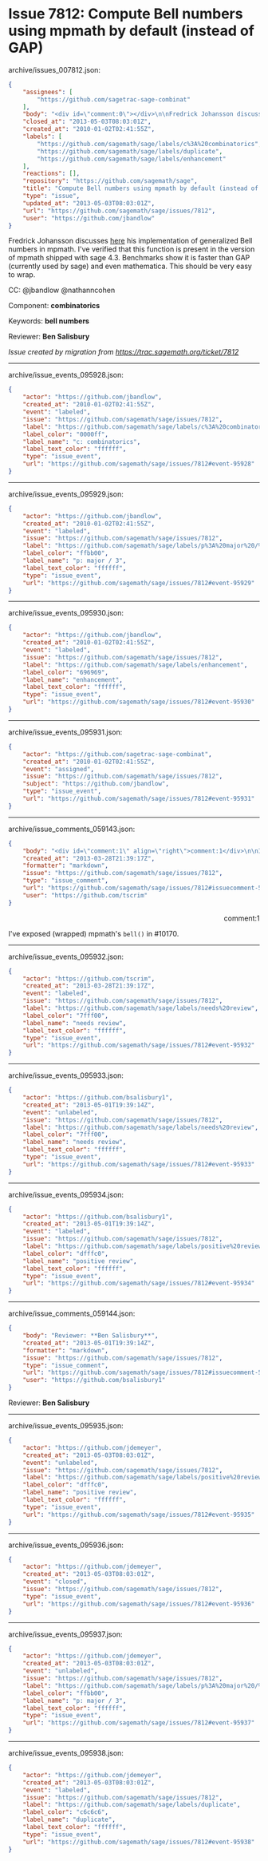 # Issue 7812: Compute Bell numbers using mpmath by default (instead of GAP)

archive/issues_007812.json:
```json
{
    "assignees": [
        "https://github.com/sagetrac-sage-combinat"
    ],
    "body": "<div id=\"comment:0\"></div>\n\nFredrick Johansson discusses [here](http://fredrik-j.blogspot.com/2009/03/computing-generalized-bell-numbers.html) his implementation of generalized Bell numbers in mpmath. I've verified that this function is present in the version of mpmath shipped with sage 4.3. Benchmarks show it is faster than GAP (currently used by sage) and even mathematica.  This should be very easy to wrap.\n\nCC:  @jbandlow @nathanncohen\n\nComponent: **combinatorics**\n\nKeywords: **bell numbers**\n\nReviewer: **Ben Salisbury**\n\n_Issue created by migration from https://trac.sagemath.org/ticket/7812_\n\n",
    "closed_at": "2013-05-03T08:03:01Z",
    "created_at": "2010-01-02T02:41:55Z",
    "labels": [
        "https://github.com/sagemath/sage/labels/c%3A%20combinatorics",
        "https://github.com/sagemath/sage/labels/duplicate",
        "https://github.com/sagemath/sage/labels/enhancement"
    ],
    "reactions": [],
    "repository": "https://github.com/sagemath/sage",
    "title": "Compute Bell numbers using mpmath by default (instead of GAP)",
    "type": "issue",
    "updated_at": "2013-05-03T08:03:01Z",
    "url": "https://github.com/sagemath/sage/issues/7812",
    "user": "https://github.com/jbandlow"
}
```
<div id="comment:0"></div>

Fredrick Johansson discusses [here](http://fredrik-j.blogspot.com/2009/03/computing-generalized-bell-numbers.html) his implementation of generalized Bell numbers in mpmath. I've verified that this function is present in the version of mpmath shipped with sage 4.3. Benchmarks show it is faster than GAP (currently used by sage) and even mathematica.  This should be very easy to wrap.

CC:  @jbandlow @nathanncohen

Component: **combinatorics**

Keywords: **bell numbers**

Reviewer: **Ben Salisbury**

_Issue created by migration from https://trac.sagemath.org/ticket/7812_





---

archive/issue_events_095928.json:
```json
{
    "actor": "https://github.com/jbandlow",
    "created_at": "2010-01-02T02:41:55Z",
    "event": "labeled",
    "issue": "https://github.com/sagemath/sage/issues/7812",
    "label": "https://github.com/sagemath/sage/labels/c%3A%20combinatorics",
    "label_color": "0000ff",
    "label_name": "c: combinatorics",
    "label_text_color": "ffffff",
    "type": "issue_event",
    "url": "https://github.com/sagemath/sage/issues/7812#event-95928"
}
```



---

archive/issue_events_095929.json:
```json
{
    "actor": "https://github.com/jbandlow",
    "created_at": "2010-01-02T02:41:55Z",
    "event": "labeled",
    "issue": "https://github.com/sagemath/sage/issues/7812",
    "label": "https://github.com/sagemath/sage/labels/p%3A%20major%20/%203",
    "label_color": "ffbb00",
    "label_name": "p: major / 3",
    "label_text_color": "ffffff",
    "type": "issue_event",
    "url": "https://github.com/sagemath/sage/issues/7812#event-95929"
}
```



---

archive/issue_events_095930.json:
```json
{
    "actor": "https://github.com/jbandlow",
    "created_at": "2010-01-02T02:41:55Z",
    "event": "labeled",
    "issue": "https://github.com/sagemath/sage/issues/7812",
    "label": "https://github.com/sagemath/sage/labels/enhancement",
    "label_color": "696969",
    "label_name": "enhancement",
    "label_text_color": "ffffff",
    "type": "issue_event",
    "url": "https://github.com/sagemath/sage/issues/7812#event-95930"
}
```



---

archive/issue_events_095931.json:
```json
{
    "actor": "https://github.com/sagetrac-sage-combinat",
    "created_at": "2010-01-02T02:41:55Z",
    "event": "assigned",
    "issue": "https://github.com/sagemath/sage/issues/7812",
    "subject": "https://github.com/jbandlow",
    "type": "issue_event",
    "url": "https://github.com/sagemath/sage/issues/7812#event-95931"
}
```



---

archive/issue_comments_059143.json:
```json
{
    "body": "<div id=\"comment:1\" align=\"right\">comment:1</div>\n\nI've exposed (wrapped) mpmath's `bell()` in #10170.",
    "created_at": "2013-03-28T21:39:17Z",
    "formatter": "markdown",
    "issue": "https://github.com/sagemath/sage/issues/7812",
    "type": "issue_comment",
    "url": "https://github.com/sagemath/sage/issues/7812#issuecomment-59143",
    "user": "https://github.com/tscrim"
}
```

<div id="comment:1" align="right">comment:1</div>

I've exposed (wrapped) mpmath's `bell()` in #10170.



---

archive/issue_events_095932.json:
```json
{
    "actor": "https://github.com/tscrim",
    "created_at": "2013-03-28T21:39:17Z",
    "event": "labeled",
    "issue": "https://github.com/sagemath/sage/issues/7812",
    "label": "https://github.com/sagemath/sage/labels/needs%20review",
    "label_color": "7fff00",
    "label_name": "needs review",
    "label_text_color": "ffffff",
    "type": "issue_event",
    "url": "https://github.com/sagemath/sage/issues/7812#event-95932"
}
```



---

archive/issue_events_095933.json:
```json
{
    "actor": "https://github.com/bsalisbury1",
    "created_at": "2013-05-01T19:39:14Z",
    "event": "unlabeled",
    "issue": "https://github.com/sagemath/sage/issues/7812",
    "label": "https://github.com/sagemath/sage/labels/needs%20review",
    "label_color": "7fff00",
    "label_name": "needs review",
    "label_text_color": "ffffff",
    "type": "issue_event",
    "url": "https://github.com/sagemath/sage/issues/7812#event-95933"
}
```



---

archive/issue_events_095934.json:
```json
{
    "actor": "https://github.com/bsalisbury1",
    "created_at": "2013-05-01T19:39:14Z",
    "event": "labeled",
    "issue": "https://github.com/sagemath/sage/issues/7812",
    "label": "https://github.com/sagemath/sage/labels/positive%20review",
    "label_color": "dfffc0",
    "label_name": "positive review",
    "label_text_color": "ffffff",
    "type": "issue_event",
    "url": "https://github.com/sagemath/sage/issues/7812#event-95934"
}
```



---

archive/issue_comments_059144.json:
```json
{
    "body": "Reviewer: **Ben Salisbury**",
    "created_at": "2013-05-01T19:39:14Z",
    "formatter": "markdown",
    "issue": "https://github.com/sagemath/sage/issues/7812",
    "type": "issue_comment",
    "url": "https://github.com/sagemath/sage/issues/7812#issuecomment-59144",
    "user": "https://github.com/bsalisbury1"
}
```

Reviewer: **Ben Salisbury**



---

archive/issue_events_095935.json:
```json
{
    "actor": "https://github.com/jdemeyer",
    "created_at": "2013-05-03T08:03:01Z",
    "event": "unlabeled",
    "issue": "https://github.com/sagemath/sage/issues/7812",
    "label": "https://github.com/sagemath/sage/labels/positive%20review",
    "label_color": "dfffc0",
    "label_name": "positive review",
    "label_text_color": "ffffff",
    "type": "issue_event",
    "url": "https://github.com/sagemath/sage/issues/7812#event-95935"
}
```



---

archive/issue_events_095936.json:
```json
{
    "actor": "https://github.com/jdemeyer",
    "created_at": "2013-05-03T08:03:01Z",
    "event": "closed",
    "issue": "https://github.com/sagemath/sage/issues/7812",
    "type": "issue_event",
    "url": "https://github.com/sagemath/sage/issues/7812#event-95936"
}
```



---

archive/issue_events_095937.json:
```json
{
    "actor": "https://github.com/jdemeyer",
    "created_at": "2013-05-03T08:03:01Z",
    "event": "unlabeled",
    "issue": "https://github.com/sagemath/sage/issues/7812",
    "label": "https://github.com/sagemath/sage/labels/p%3A%20major%20/%203",
    "label_color": "ffbb00",
    "label_name": "p: major / 3",
    "label_text_color": "ffffff",
    "type": "issue_event",
    "url": "https://github.com/sagemath/sage/issues/7812#event-95937"
}
```



---

archive/issue_events_095938.json:
```json
{
    "actor": "https://github.com/jdemeyer",
    "created_at": "2013-05-03T08:03:01Z",
    "event": "labeled",
    "issue": "https://github.com/sagemath/sage/issues/7812",
    "label": "https://github.com/sagemath/sage/labels/duplicate",
    "label_color": "c6c6c6",
    "label_name": "duplicate",
    "label_text_color": "ffffff",
    "type": "issue_event",
    "url": "https://github.com/sagemath/sage/issues/7812#event-95938"
}
```
